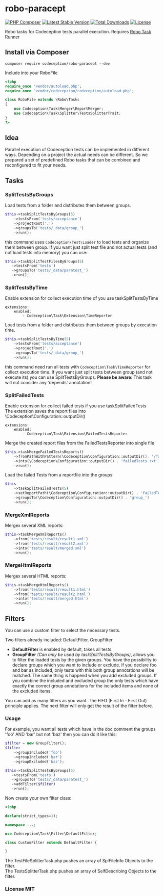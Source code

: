 robo-paracept
=============

[![PHP Composer](https://github.com/Codeception/robo-paracept/actions/workflows/php.yml/badge.svg)](https://github.com/Codeception/robo-paracept/actions/workflows/php.yml)
[![Latest Stable Version](https://poser.pugx.org/codeception/robo-paracept/version)](https://packagist.org/packages/codeception/robo-paracept)
[![Total Downloads](https://poser.pugx.org/codeception/robo-paracept/downloads)](https://packagist.org/packages/codeception/robo-paracept)
[![License](https://poser.pugx.org/codeception/robo-paracept/license)](https://packagist.org/packages/codeception/robo-paracept)

Robo tasks for Codeception tests parallel execution. Requires [Robo Task Runner](http://robo.li)

## Install via Composer

```
composer require codeception/robo-paracept --dev
```

Include into your RoboFile

```php
<?php
require_once 'vendor/autoload.php';
require_once 'vendor/codeception/codeception/autoload.php';

class RoboFile extends \Robo\Tasks
{
    use Codeception\Task\Merger\ReportMerger;
    use Codeception\Task\Splitter\TestsSplitterTrait;
}
?>
```

## Idea

Parallel execution of Codeception tests can be implemented in different ways.
Depending on a project the actual needs can be different.
So we prepared a set of predefined Robo tasks that can be combined and reconfigured to fit your needs.

## Tasks

### SplitTestsByGroups

Load tests from a folder and distributes them between groups.

```php
$this->taskSplitTestsByGroups(5)
    ->testsFrom('tests/acceptance')
    ->projectRoot('.')
    ->groupsTo('tests/_data/group_')
    ->run();
```

this command uses `Codeception\Test\Loader` to load tests and organize them between group. If you want just split test file and not actual tests (and not load tests into memory) you can use:

```php
$this->taskSplitTestFilesByGroups(5)
   ->testsFrom('tests')
   ->groupsTo('tests/_data/paratest_')
   ->run();
```
### SplitTestsByTime

Enable extension for collect execution time of you use taskSplitTestsByTime

```
extensions:
    enabled:
        - Codeception\Task\Extension\TimeReporter
```

Load tests from a folder and distributes them between groups by execution time.

```php
$this->taskSplitTestsByTime(5)
    ->testsFrom('tests/acceptance')
    ->projectRoot('.')
    ->groupsTo('tests/_data/group_')
    ->run();
```

this command need run all tests with `Codeception\Task\TimeReporter` for collect execution time. If you want just split tests between group (and not execute its) you can use SplitTestsByGroups. **Please be aware**: This task will not consider any 'depends' annotation!

### SplitFailedTests

Enable extension for collect failed tests if you use taskSplitFailedTests  
The extension saves the report files into \Codeception\Configuration::outputDir()

```
extensions:
    enabled:
        - Codeception\Task\Extension\FailedTestsReporter
```

Merge the created report files from the FailedTestsReporter into single file
```php
$this->taskMergeFailedTestsReports()
    ->fromPathWithPattern(\Codeception\Configuration::outputDir(), '/failedTests_\w+\.txt$/')
    ->into(\Codeception\Configuration::outputDir() . 'failedTests.txt') // absolute path with Filename
    ->run();
```

Load the failed Tests from a reportfile into the groups:
```php
$this
    ->taskSplitFailedTests(5)
    ->setReportPath(\Codeception\Configuration::outputDir() . 'failedTests.txt') // absoulute Path to Reportfile
    ->groupsTo(\Codeception\Configuration::outputDir() . 'group_')
    ->run();
```

### MergeXmlReports

Mergex several XML reports:

```php
$this->taskMergeXmlReports()
    ->from('tests/result/result1.xml')
    ->from('tests/result/result2.xml')
    ->into('tests/result/merged.xml')
    ->run();
```


### MergeHtmlReports

Mergex several HTML reports:

```php
$this->taskMergeHtmlReports()
    ->from('tests/result/result1.html')
    ->from('tests/result/result2.html')
    ->into('tests/result/merged.html')
    ->run();
```


## Filters

You can use a custom filter to select the necessary tests.

Two filters already included: DefaultFilter, GroupFilter

* **DefaultFilter** is enabled by default, takes all tests.
* **GroupFilter** _(Can only be used by taskSplitTestsByGroups)_, allows you to filter the loaded tests by the given groups. You have the possibility to declare groups which you want to include or exclude. If you declare foo and bar as included, only tests with this both group annotations will be matched. The same thing is happend when you add excluded groups. If you combine the included and excluded group the only tests which have exactly the correct group annotations for the included items and none of the excluded items.

You can add as many filters as you want. The FIFO (First In - First Out) principle applies. The next filter will only get the result of the filter before.

### Usage

For example, you want all tests which have in the doc comment the groups 'foo' AND 'bar' but not 'baz' then you can do it like this:

```php 
$filter = new GroupFilter();
$filter
    ->groupIncluded('foo')
    ->groupIncluded('bar')
    ->groupExcluded('baz');

$this->taskSplitTestsByGroups(5)
   ->testsFrom('tests')
   ->groupsTo('tests/_data/paratest_')
   ->addFilter($filter)
   ->run();
```

Now create your own filter class:
```php 
<?php

declare(strict_types=1);

namespace ...;

use Codeception\Task\Filter\DefaultFilter;

class CustomFilter extends DefaultFilter {

}
```

The TestFileSplitterTask.php pushes an array of SplFileInfo Objects to the filter.  
The TestsSplitterTask.php pushes an array of SelfDescribing Objects to the filter.

### License MIT
